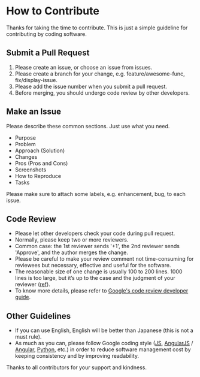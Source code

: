 # How to Contribute

Thanks for taking the time to contribute.
This is just a simple guideline for contributing by coding software.

## Submit a Pull Request

1. Please create an issue, or choose an issue from issues.
2. Please create a branch for your change, e.g. feature/awesome-func,
fix/display-issue.
3. Please add the issue number when you submit a pull request.
4. Before merging, you should undergo code review by other developers.

## Make an Issue

Please describe these common sections. Just use what you need.

* Purpose
* Problem
* Approach (Solution)
* Changes
* Pros (Pros and Cons)
* Screenshots
* How to Reproduce
* Tasks

Please make sure to attach some labels, e.g. enhancement, bug, to each issue.

## Code Review

* Please let other developers check your code during pull request.
* Normally, please keep two or more reviewers.
* Common case: the 1st reviewer sends '+1', the 2nd reviewer sends
  'Approve', and the author merges the change.
* Please be careful to make your review comment not time-consuming for
  reviewees but necessary, effective and useful for the software.
* The reasonable size of one change is usually 100 to 200 lines. 1000 lines is
  too large, but it’s up to the case and the judgment of your reviewer
  ([ref](https://google.github.io/eng-practices/review/developer/small-cls.html)).
* To know more details, please refer to [Google's code review developer
  guide](https://google.github.io/eng-practices/review/).

## Other Guidelines

* If you can use English, English will be better than Japanese (this is not a
must rule).
* As much as you can, please follow Google coding style
  ([JS](https://google.github.io/styleguide/jsguide.html),
  [AngularJS](https://google.github.io/styleguide/angularjs-google-style.html) /
  [Angular](https://angular.io/guide/styleguide),
  [Python](https://google.github.io/styleguide/pyguide.html), etc.) in order to
  reduce software management cost by keeping consistency and by improving
  readability.

Thanks to all contributors for your support and kindness.
